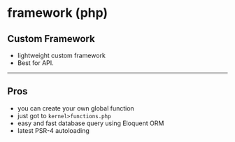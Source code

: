 # framework (php)
Custom Framework
---
* lightweight custom framework
* Best for API.
---
## Pros
 - you can create your own global function
 - just got to ```kernel>functions.php```
 - easy and fast database query using Eloquent ORM
 - latest PSR-4 autoloading
